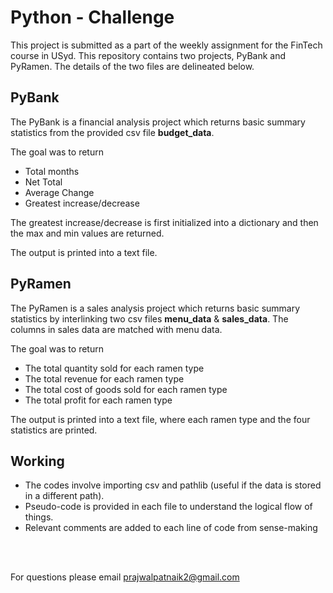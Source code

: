 # Python - Challenge

This project is submitted as a part of the weekly assignment for the FinTech course in USyd. This repository contains two projects, PyBank and PyRamen. The details of the two files are delineated below.

## PyBank

The PyBank is a financial analysis project which returns basic summary statistics from the provided csv file __budget_data__.

The goal was to return
* Total months
* Net Total
* Average Change
* Greatest increase/decrease

The greatest increase/decrease is first initialized into a dictionary and then the max and min values are returned. 

The output is printed into a text file.

## PyRamen

The PyRamen is a sales analysis project which returns basic summary statistics by interlinking two csv files __menu_data__ & __sales_data__. The columns in sales data are matched with menu data.

The goal was to return
* The total quantity sold for each ramen type
* The total revenue for each ramen type
* The total cost of goods sold for each ramen type
* The total profit for each ramen type

The output is printed into a text file, where each ramen type and the four statistics are printed.

## Working

* The codes involve importing csv and pathlib (useful if the data is stored in a different path).
* Pseudo-code is provided in each file to understand the logical flow of things. 
* Relevant comments are added to each line of code from sense-making

<br>
<br>


For questions please email [prajwalpatnaik2@gmail.com](prajwalpatnaik2@gmail.com)

